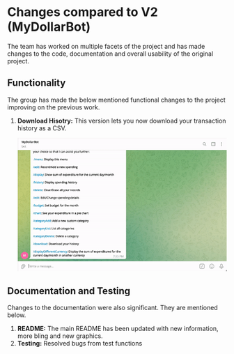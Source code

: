 # Changes compared to V2 (MyDollarBot)

The team has worked on multiple facets of the project and has made changes to the code, documentation and overall usability of the original project.

## Functionality
The group has made the below mentioned functional changes to the project improving on the previous work.
1. **Download Hisotry:** This version lets you now download your transaction history as a CSV. <br> <p align="center"><img width="700" src="./workflows/download.gif"></p>

## Documentation and Testing
Changes to the documentation were also significant. They are mentioned below.
1. **README:** The main README has been updated with new information, more bling and new graphics.
2. **Testing:** Resolved bugs from test functions
